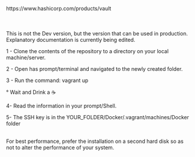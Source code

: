 </br>
https://www.hashicorp.com/products/vault
</br>
</br>
</br>
</br>
This is not the Dev version, but the version that can be used in production.
</br>
Explanatory documentation is currently being edited.
</br>
<p>1 - Clone the contents of the repository to a directory on your local machine/server.
<p>2 - Open has prompt/terminal and navigated to the newly created folder.
<p>3 - Run the command: vagrant up
<p>° Wait and Drink a ☕
<p>4- Read the information in your prompt/Shell.
<p>5- The SSH key is in the YOUR_FOLDER/Docker/.vagrant/machines/Docker folder
</br>
</br>
<p>For best performance, prefer the installation on a second hard disk so as not to alter the performance of your system.
